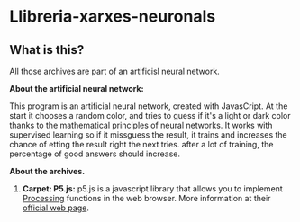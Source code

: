 # Llibreria-xarxes-neuronals

## What is this?

All those archives are part of an artificisl neural network.

**About the artificial neural network:**

This program is an artificial neural network, created with JavasCript. At the start it chooses a random color, and tries to guess if it's a light or dark color thanks to the mathematical principles of neural networks. It works with supervised learning so if it missguess the result, it trains and increases the chance of etting the result right the next tries. after a lot of training, the percentage of good answers should increase.

**About the archives.**

1. **Carpet: P5.js:** p5.js is a javascript library that allows you to implement [Processing](https://processing.org/) functions in the web browser. More information at their [official web page](https://p5js.org/).
